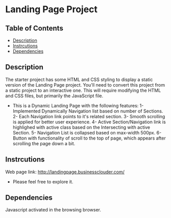 # Landing Page Project

## Table of Contents

- [Description](#Description)
- [Instrcutions](#Instrcutions)
- [Dependencies](#Dependencies)

## Description

The starter project has some HTML and CSS styling to display a static version of the Landing Page project. You'll need to convert this project from a static project to an interactive one. This will require modifying the HTML and CSS files, but primarily the JavaScript file.

- This is a Dynamic Landing Page with the following features:
  1- Implemented Dynamically Navigation list based on number of Sections.
  2- Each Navigation link points to it's related section.
  3- Smooth scrolling is applied for better user experience.
  4- Active Section/Navigation link is highlighed with active class based on the Intersecting with active Section.
  5- Navigation List is collapsed based on max-width 500px.
  6- Button with functionality of scroll to the top of page, which appears after scrolling the page down a bit.

## Instrcutions

Web page link:
http://landingpage.businessclouder.com/

- Please feel free to explore it.

## Dependencies

Javascript activated in the browsing browser.
